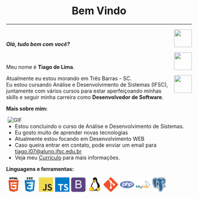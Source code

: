 <h1 align="center"> Bem Vindo </h1>
<hr />
<a href="https://github.com/tiagodelima-sc" target="_blank">
  <img align="right" src="https://cdn.iconscout.com/icon/free/png-256/github-108-438008.png" width="48px" height="48px">
</a><br />
<p align="left" > 
  <i><b>Olá, tudo bem com você?</b></i>
</p>
<a href="https://www.instagram.com/t_schermaack/" target="_blank">
  <img align="right" src="https://cdn.icon-icons.com/icons2/1211/PNG/512/1491579602-yumminkysocialmedia36_83067.png" width="48px" height="48px">
</a><br />
<p align="left" >
Meu nome é <b> Tiago de Lima</b>.
</p>
<a href="https://www.linkedin.com/in/tiago-de-lima-244a7119b/" target="_blank">
  <img align="right" src="https://i.ibb.co/Kx2GSrT/linkedin.png" width="48px" height="48px">
</a>

<p align="left" >
Atualmente eu estou morando em Três Barras - SC.<br />
Eu estou cursando Análise e Desenvolvimento de Sistemas (IFSC), juntamente com vários cursos para estar aperfeiçoando minhas skills e seguir minha carreira como  <b>Desenvolvedor de Software</b>.
</p>

**Mais sobre mim:**

<img align="right" alt="GIF" src="https://user-images.githubusercontent.com/85589473/132110952-05211827-f51a-4706-a674-9c36550e38a1.png" width="500px" />

- Estou concluindo o curso de Análise e Desenvolvimento de Sistemas.
- Eu gosto muito de aprender novas tecnologias
- Atualmente estou focando em Desenvolvimento WEB
- Caso queira entrar em contato, pode enviar um email para tiago.l07@aluno.ifsc.edu.br
- Veja meu <a href="https://drive.google.com/file/d/1LBaL8MXq1x99ZrrrTta2FDG0j--AIhvR/view?usp=sharing" target="_blank">Currículo</a> para mais informações.



**Linguagens e ferramentas:**  

<p align="left">
<img src="https://raw.githubusercontent.com/devicons/devicon/master/icons/html5/html5-original-wordmark.svg" alt="html5" width="40" height="40"/> 
<img src="https://raw.githubusercontent.com/devicons/devicon/master/icons/css3/css3-original-wordmark.svg" alt="css3" width="40" height="40"/> 
<img src="https://raw.githubusercontent.com/devicons/devicon/master/icons/javascript/javascript-original.svg" alt="javascript" width="40" height="40"/> 
<img src="https://raw.githubusercontent.com/devicons/devicon/master/icons/typescript/typescript-plain.svg" alt="typescript" width="40" height="40" />
<img src="https://raw.githubusercontent.com/devicons/devicon/master/icons/bootstrap/bootstrap-plain.svg" alt="Bootstrap" width="40" height="40" />
<img src="https://raw.githubusercontent.com/devicons/devicon/master/icons/linux/linux-original.svg" alt="linux" width="40" height="40" />
<img src="https://raw.githubusercontent.com/devicons/devicon/master/icons/git/git-original.svg" alt="git" width="40" height="40"/> 
<img src="https://raw.githubusercontent.com/devicons/devicon/master/icons/php/php-plain.svg" alt="PHP" width="40" height="40" />
<img src="https://raw.githubusercontent.com/devicons/devicon/master/icons/mysql/mysql-original-wordmark.svg" alt="mysql" width="40" height="40"/> 
<img src="https://raw.githubusercontent.com/devicons/devicon/master/icons/postgresql/postgresql-plain.svg" alt="postgresql" width="40" height="40" />

</p>

